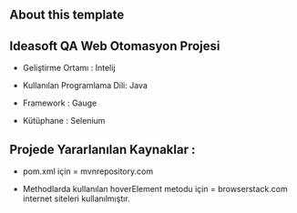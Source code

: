 ## About this template

Ideasoft QA Web Otomasyon Projesi
-----------------------------------

* Geliştirme Ortamı : Intelij

* Kullanılan Programlama Dili: Java

* Framework : Gauge

* Kütüphane : Selenium

Projede Yararlanılan Kaynaklar :
---------------------------------------
* pom.xml için = mvnrepository.com

* Methodlarda kullanılan hoverElement metodu için = browserstack.com internet siteleri kullanılmıştır.
